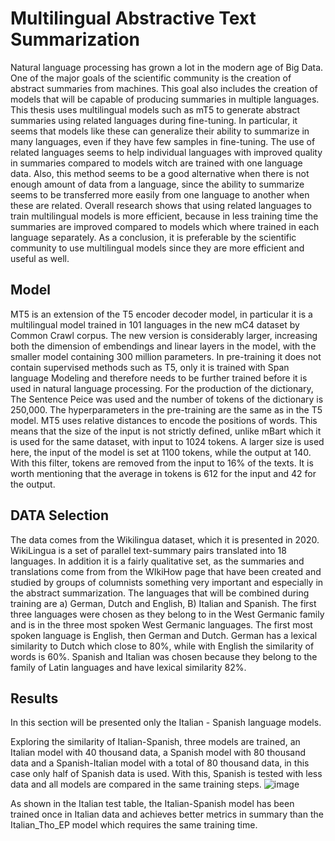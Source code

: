 # Multilingual Abstractive Text Summarization

Natural language processing has grown a lot in the modern age of Big Data. One of the major
goals of the scientific community is the creation of abstract summaries from machines.
This goal also includes the creation of models that will be capable of producing summaries
in multiple languages. This thesis uses multilingual models such as mT5 to generate abstract
summaries using related languages during fine-tuning. In particular, it seems that models
like these can generalize their ability to summarize in many languages, even if they have few
samples in fine-tuning. The use of related languages seems to help individual languages with
improved quality in summaries compared to models witch are trained with one language
data. Also, this method seems to be a good alternative when there is not enough amount
of data from a language, since the ability to summarize seems to be transferred more easily
from one language to another when these are related. Overall research shows that using
related languages to train multilingual models is more efficient, because in less training time
the summaries are improved compared to models which where trained in each language
separately. As a conclusion, it is preferable by the scientific community to use multilingual
models since they are more efficient and useful as well.
## Model
MT5 is an extension of the T5 encoder decoder model, in particular it is a multilingual model trained in 101 languages in the new mC4 dataset by Common Crawl corpus. The new version is considerably larger, increasing both the dimension of embendings and linear layers in the model, with the smaller model containing 300 million parameters. In pre-training it does not contain supervised methods such as T5, only it is trained with Span language Modeling and therefore needs to be further trained before it is used in natural language processing. For the production of the dictionary, The Sentence Peice was used and the number of tokens of the dictionary is 250,000. The hyperparameters in the pre-training are the same as in the T5 model. MT5 uses relative distances to encode the positions of words. This means that the size of the input is not strictly defined, unlike mBart which
it is used for the same dataset, with input to 1024 tokens. A larger size is used here, the input of the model is set at 1100 tokens, while the output at 140. With this filter, tokens are removed from the input to 16% of the
texts. It is worth mentioning that the average in tokens is 612 for the input and
42 for the output.

## DATA Selection 
The data comes from the Wikilingua dataset, which it is presented in 2020. WikiLingua is a set of parallel text-summary pairs
translated into 18 languages. In addition
it is a fairly qualitative set, as the summaries and translations come from
from the WIkiHow page that have been created and studied by groups of columnists something very important and especially in the
abstract summarization. The languages that will be combined during training are a) German, Dutch and English, B)
Italian and Spanish. The first three languages were chosen as they belong to
in the West Germanic family and is in the three most spoken West Germanic languages. The first most spoken language is English, then German and Dutch. German has a lexical similarity to Dutch which close to
80%, while with English the similarity of words is 60%. Spanish and
Italian was chosen because they belong to the family of Latin languages and have
lexical similarity 82%.

## Results
In this section will be presented only the Italian - Spanish language models.

Exploring the similarity of Italian-Spanish, three models are trained, an Italian model with 40 thousand data, a Spanish model with 80 thousand data and a Spanish-Italian model with a total of 80 thousand data, in this case only half of Spanish data is used. With this, Spanish is tested with less data and all models are compared in the same training steps. 
![image](https://github.com/Bistolakis/Multilingual-Summarization/assets/146676489/52baa9a4-8650-4fcc-9d37-2813c2f55ff1)

As shown in the Italian test table, the Italian-Spanish model has been trained once in Italian data and achieves better metrics in summary than the Italian_Tho_EP model which requires the same training time. 




